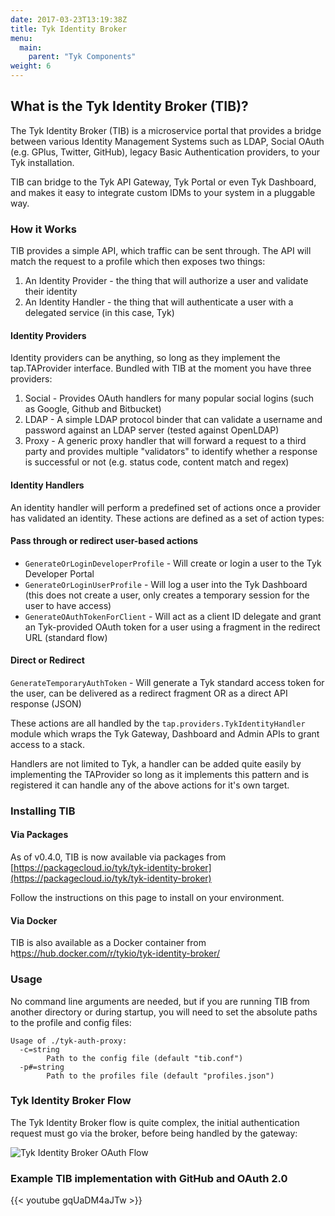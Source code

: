 ```yaml
---
date: 2017-03-23T13:19:38Z
title: Tyk Identity Broker
menu:
  main:
    parent: "Tyk Components"
weight: 6 
---
```


## What is the Tyk Identity Broker (TIB)?

The Tyk Identity Broker (TIB) is a microservice portal that provides a bridge between various Identity Management Systems such as LDAP, Social OAuth (e.g. GPlus, Twitter, GitHub), legacy Basic Authentication providers, to your Tyk installation.

TIB can bridge to the Tyk API Gateway, Tyk Portal or even Tyk Dashboard, and makes it easy to integrate custom IDMs to your system in a pluggable way.

### How it Works

TIB provides a simple API, which traffic can be sent through. The API will match the request to a profile which then exposes two things:

1. An Identity Provider - the thing that will authorize a user and validate their identity
2. An Identity Handler - the thing that will authenticate a user with a delegated service (in this case, Tyk)

#### Identity Providers
Identity providers can be anything, so long as they implement the tap.TAProvider interface. Bundled with TIB at the moment you have three providers:

1. Social - Provides OAuth handlers for many popular social logins (such as Google, Github and Bitbucket)
2. LDAP - A simple LDAP protocol binder that can validate a username and password against an LDAP server (tested against OpenLDAP)
3. Proxy - A generic proxy handler that will forward a request to a third party and provides multiple "validators" to identify whether a response is successful or not (e.g. status code, content match and regex)

#### Identity Handlers
An identity handler will perform a predefined set of actions once a provider has validated an identity. These actions are defined as a set of action types:

#### Pass through or redirect user-based actions

* `GenerateOrLoginDeveloperProfile` - Will create or login a user to the Tyk Developer Portal
* `GenerateOrLoginUserProfile` - Will log a user into the Tyk Dashboard (this does not create a user, only creates a temporary session for the user to have access)
* `GenerateOAuthTokenForClient` - Will act as a client ID delegate and grant an Tyk-provided OAuth token for a user using a fragment in the redirect URL (standard flow)

#### Direct or Redirect

`GenerateTemporaryAuthToken` - Will generate a Tyk standard access token for the user, can be delivered as a redirect fragment OR as a direct API response (JSON)

These actions are all handled by the `tap.providers.TykIdentityHandler` module which wraps the Tyk Gateway, Dashboard and Admin APIs to grant access to a stack.

Handlers are not limited to Tyk, a handler can be added quite easily by implementing the TAProvider so long as it implements this pattern and is registered it can handle any of the above actions for it's own target.



### Installing TIB

#### Via Packages

As of v0.4.0, TIB is now available via packages from [https://packagecloud.io/tyk/tyk-identity-broker](https://packagecloud.io/tyk/tyk-identity-broker)

Follow the instructions on this page to install on your environment.

#### Via Docker

TIB is also available as a Docker container from h[ttps://hub.docker.com/r/tykio/tyk-identity-broker/](https://hub.docker.com/r/tykio/tyk-identity-broker/)

### Usage

No command line arguments are needed, but if you are running TIB from another directory or during startup, you will need to set the absolute paths to the profile and config files:

```{.copyWrapper}
Usage of ./tyk-auth-proxy:
  -c=string
        Path to the config file (default "tib.conf")
  -p#=string
        Path to the profiles file (default "profiles.json")
```


### Tyk Identity Broker Flow

The Tyk Identity Broker flow is quite complex, the initial authentication request must go via the broker, before being handled by the gateway:

![Tyk Identity Broker OAuth Flow][2]

### Example TIB implementation with GitHub and OAuth 2.0

{{< youtube gqUaDM4aJTw >}}

[2]: /docs/img/diagrams/idbroker.png

